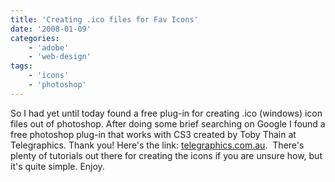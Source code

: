```yaml
---
title: 'Creating .ico files for Fav Icons'
date: '2008-01-09'
categories:
    - 'adobe'
    - 'web-design'
tags:
    - 'icons'
    - 'photoshop'
---
```


So I had yet until today found a free plug-in for creating .ico (windows) icon files out of photoshop. After doing some brief searching on Google I found a free photoshop plug-in that works with CS3 created by Toby Thain at Telegraphics. Thank you! Here's the link: [telegraphics.com.au](http://www.telegraphics.com.au/sw/).  There's plenty of tutorials out there for creating the icons if you are unsure how, but it's quite simple. Enjoy.
